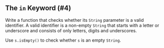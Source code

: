 ## The `in` Keyword (#4)

Write a function that checks whether its `String` parameter is a valid
identifier. A valid identifier is a non-empty `String` that starts with a letter
or underscore and consists of only letters, digits and underscores.

<div class="hint">

Use `s.isEmpty()` to check whether `s` is an empty `String`.

</div>
